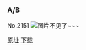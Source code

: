 ### A/B
No.2151
![图片不见了~~~](https://imgs.xkcd.com/comics/a_b.png)

[原址](https://xkcd.com//2151) [下载](https://imgs.xkcd.com/comics/a_b.png)

